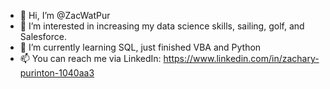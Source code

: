 - 👋 Hi, I’m @ZacWatPur
- 👀 I’m interested in increasing my data science skills, sailing, golf, and Salesforce.
- 🌱 I’m currently learning SQL, just finished VBA and Python
- 📫 You can reach me via LinkedIn: https://www.linkedin.com/in/zachary-purinton-1040aa3

